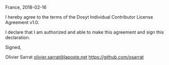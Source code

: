France, 2018-02-16

I hereby agree to the terms of the Dosyt Individual Contributor License
Agreement v1.0.

I declare that I am authorized and able to make this agreement and sign this
declaration.

Signed,

Olivier Sarrat olivier.sarrat@laposte.net https://github.com/osarrat
